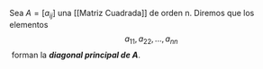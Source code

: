 Sea $A = [a_{ij}]$ una [[Matriz Cuadrada]] de orden n. Diremos que los elementos $$a_{11}, a_{22}, . . . , a_{nn}$$ forman la ***diagonal principal de A***.